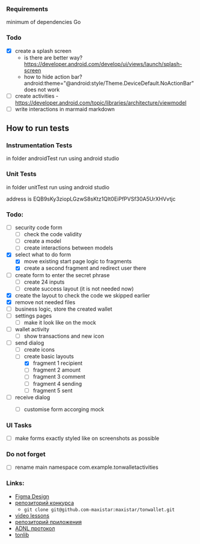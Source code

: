 

### Requirements

minimum of dependencies
Go

### Todo

- [x] create a splash screen 
  - is there are better way? https://developer.android.com/develop/ui/views/launch/splash-screen
  - how to hide action bar? android:theme="@android:style/Theme.DeviceDefault.NoActionBar" does not work
- [ ] create activities
      - https://developer.android.com/topic/libraries/architecture/viewmodel
- [ ] write interactions in marmaid markdown

## How to run tests

### Instrumentation Tests

in folder androidTest run using android studio

### Unit Tests

in folder unitTest run using android studio

address is EQB9sKy3ziopLGzwS8sKtz1QIt0EiPfPVSf30A5UrXHVvtjc


### Todo:

- [ ] security code form
  - [ ] check the code validity
  - [ ] create a model
  - [ ] create interactions between models
- [x] select what to do form
  - [x] move existing start page logic to fragments
  - [x] create a second fragment and redirect user there
- [ ] create form to enter the secret phrase 
  - [ ] create 24 inputs
  - [ ] create success layout (it is not needed now)
- [x] create the layout to check the code we skipped earlier
- [x] remove not needed files
- [ ] business logic, store the created wallet
- [ ] settings pages
  - [ ] make it look like on the mock
- [ ] wallet activity
  - [ ] show transactions and new icon
- [ ] send dialog
  - [ ] create icons  
  - [ ] create basic layouts
    - [x] fragment 1 recipient
    - [ ] fragment 2 amount
    - [ ] fragment 3 comment
    - [ ] fragment 4 sending
    - [ ] fragment 5 sent
- [ ] receive dialog
  - [ ] customise form accorging mock


### UI Tasks

- [ ] make forms exactly styled like on screenshots as possible

### Do not forget

- [ ] rename main namespace com.example.tonwalletactivities 

### Links:

- [Figma Design](https://www.figma.com/file/KYK17IdM2ldAAZL540G2hV/TON-Wallet-%C2%B7-Android?type=design&node-id=0-1&t=vzLRrmDAN2Ki4yqm-0)
- [репозиторий конкурса](https://github.com/ton-community/wallet-contest)
    - `git clone git@github.com-maxistar:maxistar/tonwallet.git`
- [video lessons](https://www.youtube.com/watch?v=GcqFhoUuNNI)
- [репозиторий приложения](https://github.com/maxistar/tonwallet)
- [ADNL протокол](https://docs.ton.org/develop/dapps/apis/adnl)
- [tonlib](https://github.com/ton-blockchain/ton/tree/master/example/android)

